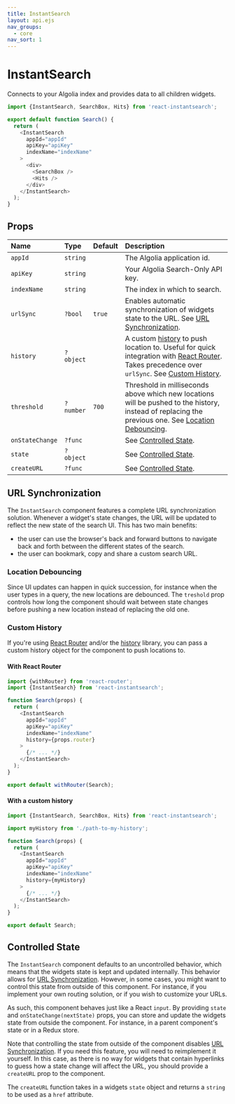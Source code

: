 ```yaml
---
title: InstantSearch
layout: api.ejs
nav_groups:
  - core
nav_sort: 1
---
```


# InstantSearch

Connects to your Algolia index and provides data to all children widgets.

```js
import {InstantSearch, SearchBox, Hits} from 'react-instantsearch';

export default function Search() {
  return (
    <InstantSearch
      appId="appId"
      apiKey="apiKey"
      indexName="indexName"
    >
      <div>
        <SearchBox />
        <Hits />
      </div>
    </InstantSearch>
  );
}
```

## Props

Name | Type | Default |Description
:- | :- | :- | :-
`appId` | `string` | | The Algolia application id.
`apiKey` | `string` | | Your Algolia Search-Only API key.
`indexName` | `string` | | The index in which to search.
`urlSync` | `?bool` | `true` | Enables automatic synchronization of widgets state to the URL. See [URL Synchronization](#url-synchronization).
`history` | `?object` | | A custom [history](https://github.com/ReactTraining/history) to push location to. Useful for quick integration with [React Router](https://github.com/reactjs/react-router). Takes precedence over `urlSync`. See [Custom History](#custom-history).
`threshold` | `?number` | `700` | Threshold in milliseconds above which new locations will be pushed to the history, instead of replacing the previous one. See [Location Debouncing](#location-debouncing).
`onStateChange` | `?func` | | See [Controlled State](#controlled-state).
`state` | `?object` | | See [Controlled State](#controlled-state).
`createURL` | `?func` | | See [Controlled State](#controlled-state).

## URL Synchronization

The `InstantSearch` component features a complete URL synchronization solution. Whenever a widget's state changes, the URL will be updated to reflect the new state of the search UI. This has two main benefits:

* the user can use the browser's back and forward buttons to navigate back and forth between the different states of the search.
* the user can bookmark, copy and share a custom search URL.

### Location Debouncing

Since UI updates can happen in quick succession, for instance when the user types in a query, the new locations are debounced. The `treshold` prop controls how long the component should wait between state changes before pushing a new location instead of replacing the old one.

### Custom History

If you're using [React Router](https://github.com/reactjs/react-router) and/or the [history](https://github.com/ReactTraining/history) library, you can pass a custom history object for the component to push locations to.

#### With React Router

```js
import {withRouter} from 'react-router';
import {InstantSearch} from 'react-instantsearch';

function Search(props) {
  return (
    <InstantSearch
      appId="appId"
      apiKey="apiKey"
      indexName="indexName"
      history={props.router}
    >
      {/* ... */}
    </InstantSearch>
  );
}

export default withRouter(Search);
```

#### With a custom history

```js
import {InstantSearch, SearchBox, Hits} from 'react-instantsearch';

import myHistory from './path-to-my-history';

function Search(props) {
  return (
    <InstantSearch
      appId="appId"
      apiKey="apiKey"
      indexName="indexName"
      history={myHistory}
    >
      {/* ... */}
    </InstantSearch>
  );
}

export default Search;
```

## Controlled State

The `InstantSearch` component defaults to an uncontrolled behavior, which means that the widgets state is kept and updated internally. This behavior allows for [URL Synchronization](#url-synchronization). However, in some cases, you might want to control this state from outside of this component. For instance, if you implement your own routing solution, or if you wish to customize your URLs.

As such, this component behaves just like a React `input`. By providing `state` and `onStateChange(nextState)` props, you can store and update the widgets state from outside the component. For instance, in a parent component's state or in a Redux store.

Note that controlling the state from outside of the component disables [URL Synchronization](#url-synchronization). If you need this feature, you will need to reimplement it yourself. In this case, as there is no way for widgets that contain hyperlinks to guess how a state change will affect the URL, you should provide a `createURL` prop to the component.

The `createURL` function takes in a widgets `state` object and returns a `string` to be used as a `href` attribute.

